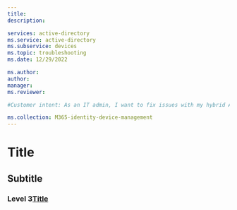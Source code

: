 ```yaml
---
title: 
description: 

services: active-directory
ms.service: active-directory
ms.subservice: devices
ms.topic: troubleshooting
ms.date: 12/29/2022

ms.author: 
author: 
manager: 
ms.reviewer: 

#Customer intent: As an IT admin, I want to fix issues with my hybrid Azure AD-joined devices so that my users can use this feature.

ms.collection: M365-identity-device-management
---
```

# Title

<!--This does something to do something to be removed -->
## Subtitle

### Level 3[Title](#title)
